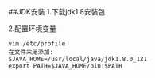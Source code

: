 ##JDK安装
1.下载jdk1.8安装包

2.配置环境变量
    
    vim /etc/profile
    在文件末尾添加:
    $JAVA_HOME=/usr/local/java/jdk1.8.0_121
    export PATH=$JAVA_HOME/bin:$PATH